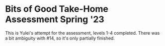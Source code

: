 # Bits of Good Take-Home Assessment Spring '23

This is Yulei's attempt for the assessment, levels 1-4 completed. There was a bit ambiguity with #14, so it's only partially finished.
